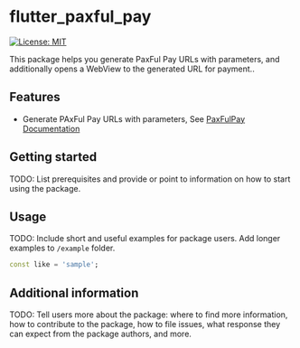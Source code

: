 # flutter_paxful_pay

[![License: MIT](https://img.shields.io/badge/License-MIT-yellow.svg)](https://opensource.org/licenses/MIT)

This package helps you generate PaxFul Pay URLs with parameters, and additionally opens a WebView to the generated URL for payment..

## Features

- Generate PAxFul Pay URLs with parameters, See [PaxFulPay Documentation](https://developers.paxful.com/documentation/paxful-pay)

## Getting started

TODO: List prerequisites and provide or point to information on how to
start using the package.

## Usage

TODO: Include short and useful examples for package users. Add longer examples
to `/example` folder.

```dart
const like = 'sample';
```

## Additional information

TODO: Tell users more about the package: where to find more information, how to
contribute to the package, how to file issues, what response they can expect
from the package authors, and more.
